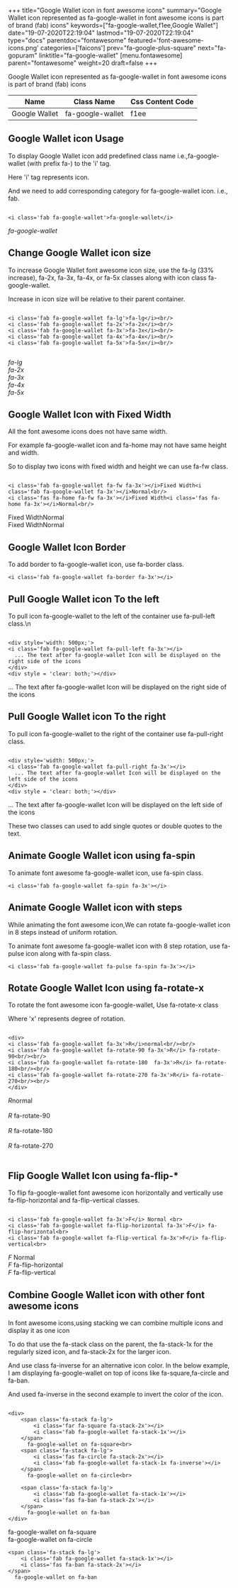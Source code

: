 +++
title="Google Wallet icon in font awesome icons"
summary="Google Wallet icon represented as fa-google-wallet in font awesome icons is part of brand (fab) icons"
keywords=["fa-google-wallet,f1ee,Google Wallet"]
date="19-07-2020T22:19:04"
lastmod="19-07-2020T22:19:04"
type="docs"
parentdoc="fontawesome"
featured='font-awesome-icons.png'
categories=['faicons']
prev="fa-google-plus-square"
next="fa-gopuram"
linktitle="fa-google-wallet"
[menu.fontawesome]
parent="fontawesome"
weight=20
draft=false
+++


Google Wallet icon represented as fa-google-wallet in font awesome icons is part of brand (fab) icons

<div class='table-responsive'><table class='table'><thead><tr><th>Name</th><th>Class Name</th><th>Css Content Code</th></tr></thead><tbody><tr><td>Google Wallet</td><td>fa-google-wallet</td><td>f1ee</td></tr></tbody></table></div>



## Google Wallet icon Usage

To display Google Wallet icon add predefined class name i.e.,fa-google-wallet (with prefix fa-) to the 'i' tag.

Here 'i' tag represents icon.

And we need to add corresponding category for fa-google-wallet icon. i.e., fab.


```

<i class='fab fa-google-wallet'>fa-google-wallet</i>
```

<i class='fab fa-google-wallet'>fa-google-wallet</i>




## Change Google Wallet icon size
To increase Google Wallet font awesome icon size, use the fa-lg (33% increase), fa-2x, fa-3x, fa-4x, or fa-5x classes along with icon class fa-google-wallet.

Increase in icon size will be relative to their parent container. 

```

<i class='fab fa-google-wallet fa-lg'>fa-lg</i><br/>
<i class='fab fa-google-wallet fa-2x'>fa-2x</i><br/>
<i class='fab fa-google-wallet fa-3x'>fa-3x</i><br/>
<i class='fab fa-google-wallet fa-4x'>fa-4x</i><br/>
<i class='fab fa-google-wallet fa-5x'>fa-5x</i><br/>
            
```

<i class='fab fa-google-wallet fa-lg'>fa-lg</i><br/>
<i class='fab fa-google-wallet fa-2x'>fa-2x</i><br/>
<i class='fab fa-google-wallet fa-3x'>fa-3x</i><br/>
<i class='fab fa-google-wallet fa-4x'>fa-4x</i><br/>
<i class='fab fa-google-wallet fa-5x'>fa-5x</i><br/>
            



## Google Wallet Icon with Fixed Width 

All the font awesome icons does not have same width.

For example fa-google-wallet icon and fa-home may not have same height and width.

So to display two icons with fixed width and height we can use fa-fw class.


```

<i class='fab fa-google-wallet fa-fw fa-3x'></i>Fixed Width<i class='fab fa-google-wallet fa-3x'></i>Normal<br/>
<i class='fas fa-home fa-fw fa-3x'></i>Fixed Width<i class='fas fa-home fa-3x'></i>Normal<br/>
```

<i class='fab fa-google-wallet fa-fw fa-3x'></i>Fixed Width<i class='fab fa-google-wallet fa-3x'></i>Normal<br/>
<i class='fas fa-home fa-fw fa-3x'></i>Fixed Width<i class='fas fa-home fa-3x'></i>Normal<br/>



## Google Wallet Icon Border 

To add border to fa-google-wallet icon, use fa-border class.


```
<i class='fab fa-google-wallet fa-border fa-3x'></i>

```
<i class='fab fa-google-wallet fa-border fa-3x'></i>





## Pull Google Wallet icon To the left

To pull icon fa-google-wallet to the left of the container use fa-pull-left class.\n

```

<div style='width: 500px;'>
<i class='fab fa-google-wallet fa-pull-left fa-3x'></i>
  ... The text after fa-google-wallet Icon will be displayed on the right side of the icons
</div>
<div style = 'clear: both;'></div>
```

<div style='width: 500px;'>
<i class='fab fa-google-wallet fa-pull-left fa-3x'></i>
  ... The text after fa-google-wallet Icon will be displayed on the right side of the icons
</div>
<div style = 'clear: both;'></div>




## Pull Google Wallet icon To the right
To pull icon fa-google-wallet to the right of the container use fa-pull-right class.

```

<div style='width: 500px;'>
<i class='fab fa-google-wallet fa-pull-right fa-3x'></i>
  ... The text after fa-google-wallet Icon will be displayed on the left side of the icons
</div>
<div style = 'clear: both;'></div>
```

<div style='width: 500px;'>
<i class='fab fa-google-wallet fa-pull-right fa-3x'></i>
  ... The text after fa-google-wallet Icon will be displayed on the left side of the icons
</div>
<div style = 'clear: both;'></div>

These two classes can used to add single quotes or double quotes to the text.


## Animate Google Wallet icon using fa-spin
To animate font awesome fa-google-wallet icon, use fa-spin class.

```
<i class='fab fa-google-wallet fa-spin fa-3x'></i>
```
<i class='fab fa-google-wallet fa-spin fa-3x'></i>




## Animate Google Wallet icon with steps
While animating the font awesome icon,We can rotate fa-google-wallet icon in 8 steps instead of uniform rotation.

To animate font awesome fa-google-wallet icon with 8 step rotation, use fa-pulse icon along with fa-spin class.


```
<i class='fab fa-google-wallet fa-pulse fa-spin fa-3x'></i>

```
<i class='fab fa-google-wallet fa-pulse fa-spin fa-3x'></i>





## Rotate Google Wallet Icon using fa-rotate-x
To rotate the font awesome icon fa-google-wallet, Use fa-rotate-x class

Where 'x' represents degree of rotation.


```

<div>
<i class='fab fa-google-wallet fa-3x'>R</i>normal<br/><br/>
<i class='fab fa-google-wallet fa-rotate-90 fa-3x'>R</i> fa-rotate-90<br/><br/> 
<i class='fab fa-google-wallet fa-rotate-180  fa-3x'>R</i> fa-rotate-180<br/><br/> 
<i class='fab fa-google-wallet fa-rotate-270 fa-3x'>R</i> fa-rotate-270<br/><br/>
</div>
```

<div>
<i class='fab fa-google-wallet fa-3x'>R</i>normal<br/><br/>
<i class='fab fa-google-wallet fa-rotate-90 fa-3x'>R</i> fa-rotate-90<br/><br/> 
<i class='fab fa-google-wallet fa-rotate-180  fa-3x'>R</i> fa-rotate-180<br/><br/> 
<i class='fab fa-google-wallet fa-rotate-270 fa-3x'>R</i> fa-rotate-270<br/><br/>
</div>




## Flip Google Wallet Icon using fa-flip-*
To flip fa-google-wallet font awesome icon horizontally and vertically use fa-flip-horizontal and fa-flip-vertical classes. 

```

<i class='fab fa-google-wallet fa-3x'>F</i> Normal <br>
<i class='fab fa-google-wallet fa-flip-horizontal fa-3x'>F</i> fa-flip-horizontal<br>
<i class='fab fa-google-wallet fa-flip-vertical fa-3x'>F</i> fa-flip-vertical<br>
```

<i class='fab fa-google-wallet fa-3x'>F</i> Normal <br>
<i class='fab fa-google-wallet fa-flip-horizontal fa-3x'>F</i> fa-flip-horizontal<br>
<i class='fab fa-google-wallet fa-flip-vertical fa-3x'>F</i> fa-flip-vertical<br>




## Combine Google Wallet icon with other font awesome icons
In font awesome icons,using stacking we can combine multiple icons and display it as one icon 

To do that use the fa-stack class on the parent, the fa-stack-1x for the regularly sized icon, and fa-stack-2x for the larger icon.

And use class fa-inverse for an alternative icon color. 
In the below example, I am displaying fa-google-wallet on top of icons like fa-square,fa-circle and fa-ban.

And used fa-inverse in the second example to invert the color of the icon.

```

<div>
    <span class='fa-stack fa-lg'>
        <i class='far fa-square fa-stack-2x'></i>
        <i class='fab fa-google-wallet fa-stack-1x'></i>
    </span>
      fa-google-wallet on fa-square<br>
    <span class='fa-stack fa-lg'>
        <i class='fas fa-circle fa-stack-2x'></i>
        <i class='fab fa-google-wallet fa-stack-1x fa-inverse'></i>
    </span>
      fa-google-wallet on fa-circle<br>

    <span class='fa-stack fa-lg'>
        <i class='fab fa-google-wallet fa-stack-1x'></i>
        <i class='fas fa-ban fa-stack-2x'></i>
    </span>
      fa-google-wallet on fa-ban
</div>
```

<div>
    <span class='fa-stack fa-lg'>
        <i class='far fa-square fa-stack-2x'></i>
        <i class='fab fa-google-wallet fa-stack-1x'></i>
    </span>
      fa-google-wallet on fa-square<br>
    <span class='fa-stack fa-lg'>
        <i class='fas fa-circle fa-stack-2x'></i>
        <i class='fab fa-google-wallet fa-stack-1x fa-inverse'></i>
    </span>
      fa-google-wallet on fa-circle<br>

    <span class='fa-stack fa-lg'>
        <i class='fab fa-google-wallet fa-stack-1x'></i>
        <i class='fas fa-ban fa-stack-2x'></i>
    </span>
      fa-google-wallet on fa-ban
</div>






